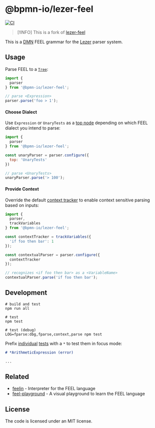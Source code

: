 # @bpmn-io/lezer-feel

[![CI](https://github.com/bpmn-io/lezer-feel/actions/workflows/CI.yml/badge.svg)](https://github.com/bpmn-io/lezer-feel/actions/workflows/CI.yml)

> [!INFO] This is a fork of [lezer-feel](https://github.com/nikku/lezer-feel)

This is a [DMN](https://www.omg.org/spec/DMN/) FEEL grammar for the
[Lezer](https://lezer.codemirror.net/) parser system.


## Usage

Parse FEEL to a [`Tree`](https://lezer.codemirror.net/docs/ref/#common.Tree):

```javascript
import {
  parser
} from '@bpmn-io/lezer-feel';

// parse <Expression>
parser.parse('foo > 1');
```


#### Choose Dialect

Use `Expression` or `UnaryTests` as a [top node](https://lezer.codemirror.net/docs/ref/#lr.LRParser.topNode) depending on which FEEL dialect you intend to parse:

```javascript
import {
  parser
} from '@bpmn-io/lezer-feel';

const unaryParser = parser.configure({
  top: 'UnaryTests'
})

// parse <UnaryTests>
unaryParser.parse('> 100');
```


#### Provide Context

Override the default [context tracker](https://lezer.codemirror.net/docs/ref/#lr.ParserConfig.contextTracker) to enable context sensitive parsing based on inputs:

```javascript
import {
  parser,
  trackVariables
} from '@bpmn-io/lezer-feel';

const contextTracker = trackVariables({
  'if foo then bar': 1
});

const contextualParser = parser.configure({
  contextTracker
});

// recognizes <if foo then bar> as a <VariableName>
contextualParser.parse('if foo then bar');
```


## Development

```shell
# build and test
npm run all

# test
npm test

# test (debug)
LOG=fparse:dbg,fparse,context,parse npm test
```

Prefix [individual](./test/expressions.txt) [tests](./test/unary-tests.txt) with a `*` to test them in focus mode:

```markdown
# *ArithmeticExpression (error)

...
```


## Related

* [feelin](https://github.com/bpmn-io/feelin) - Interpreter for the FEEL language
* [feel-playground](https://github.com/nikku/feel-playground) - A visual playground to learn the FEEL language


## License

The code is licensed under an MIT license.
